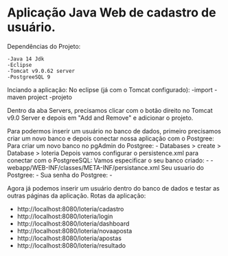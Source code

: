 # Aplicação Java Web de cadastro de usuário.

Dependências do Projeto:

 	-Java 14 Jdk
	-Eclipse
	-Tomcat v9.0.62 server
	-PostgreeSQL 9

Inciando a aplicação:
No eclipse (já com o Tomcat configurado):
	-import
	-maven project
	-projeto 
  
Dentro da aba Servers, precisamos clicar com o botão direito no Tomcat v9.0 Server e depois em "Add and Remove" e adicionar o projeto.

Para podermos inserir um usuário no banco de dados, primeiro precisamos criar um novo banco e depois conectar nossa aplicação com o Postgree:
	Para criar um novo banco no pgAdmin do Postgree:
	- Databases > create > Database > loteria
  Depois vamos	configurar o persistence.xml para conectar com o PostgreeSQL:
	Vamos especificar o seu banco criado:
	- <property name="javax.persistence.jdbc.url" value="jdbc:postgresql://localhost/loteria" />
	- webapp/WEB-INF/classes/META-INF/persistance.xml
	Seu usuario do Postgree:
	- <property name="javax.persistence.jdbc.user" value="postgres" /> 
	Sua senha do Postgree:
        - <property name="javax.persistence.jdbc.password" value="123456" /> 

Agora já podemos inserir um usuário dentro do banco de dados e testar as outras páginas da aplicação.
Rotas da aplicação:

- http://localhost:8080/loteria/cadastro
- http://localhost:8080/loteria/login
- http://localhost:8080/loteria/dashboard
- http://localhost:8080/loteria/novaaposta
- http://localhost:8080/loteria/apostas
- http://localhost:8080/loteria/resultado


